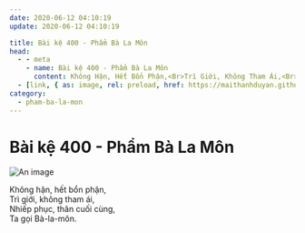 ```yaml
---
date: 2020-06-12 04:10:19
update: 2020-06-12 04:10:19

title: Bài kệ 400 - Phẩm Bà La Môn
head:
  - - meta
    - name: Bài kệ 400 - Phẩm Bà La Môn
      content: Không Hận, Hết Bổn Phận,<Br>Trì Giới, Không Tham Ái,<Br>Nhiếp Phục, Thân Cuối Cùng,<Br>Ta Gọi Bà-La-Môn.<Br>
  - [link, { as: image, rel: preload, href: https://maithanhduyan.github.io/kinh-phap-cu/img/pham-ba-la-mon/pham-ba-la-mon-400.jpg }]
category:
  - pham-ba-la-mon
---
```


# Bài kệ 400 - Phẩm Bà La Môn

![An image](/img/pham-ba-la-mon/pham-ba-la-mon-400.jpg)

Không hận, hết bổn phận,<br>Trì giới, không tham ái,<br>Nhiếp phục, thân cuối cùng,<br>Ta gọi Bà-la-môn.<br>
